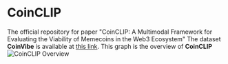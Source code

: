 # CoinCLIP
The official repository for paper "CoinCLIP: A Multimodal Framework for Evaluating the Viability of Memecoins in the Web3 Ecosystem"
The dataset **CoinVibe** is available at [this link](https://drive.google.com/drive/folders/1VgRW0j28XpzZ5qk6mUQA0bkfUCtg-tfA?usp=drive_link).
This graph is the overview of **CoinCLIP**
![CoinCLIP Overview](CoinCLIP/code/overview.png)
